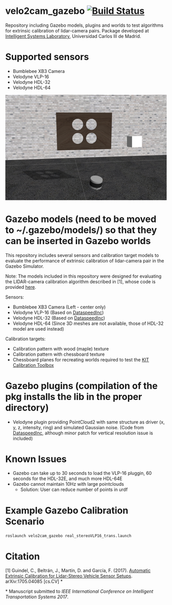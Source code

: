 # velo2cam_gazebo [![Build Status](http://build.ros.org/job/Kdev__velo2cam_gazebo__ubuntu_xenial_amd64/4/badge/icon)](http://build.ros.org/job/Kdev__velo2cam_gazebo__ubuntu_xenial_amd64/4/)
Repository including Gazebo models, plugins and worlds to test algorithms for extrinsic calibration of lidar-camera pairs. Package developed at [Intelligent Systems Laboratory](http://www.uc3m.es/islab), Universidad Carlos III de Madrid.

# Supported sensors

* Bumblebee XB3 Camera
* Velodyne VLP-16
* Velodyne HDL-32
* Velodyne HDL-64

![gazebo screenshot](screenshots/velo2cam_calibration_setup.png)

# Gazebo models (need to be moved to ~/.gazebo/models/) so that they can be inserted in Gazebo worlds
This repository includes several sensors and calibration target models to evaluate the performance of extrinsic calibration of lidar-camera pair in the Gazebo Simulator.

Note: The models included in this repository were designed for evaluating the LIDAR-camera calibration algorithm described in [1], whose code is provided [here](https://github.com/beltransen/velo2cam_calibration).

Sensors:

* Bumblebee XB3 Camera (Left - center only)
* Velodyne VLP-16 (Based on [DataspeedInc](https://bitbucket.org/DataspeedInc/velodyne_simulator))
* Velodyne HDL-32 (Based on [DataspeedInc](https://bitbucket.org/DataspeedInc/velodyne_simulator))
* Velodyne HDL-64 (Since 3D meshes are not available, those of HDL-32 model are used instead)

Calibration targets:

* Calibration pattern with wood (maple) texture
* Calibration pattern with chessboard texture
* Chessboard planes for recreating worlds required to test the [KIT Calibration Toolbox](http://www.cvlibs.net/software/calibration/)

# Gazebo plugins (compilation of the pkg installs the lib in the proper directory)
* Velodyne plugin providing PointCloud2 with same structure as driver (x, y, z, intensity, ring) and simulated Gaussian noise. (Code from [DataspeedInc](https://bitbucket.org/DataspeedInc/velodyne_simulator), although minor patch for vertical resolution issue is included)

# Known Issues
* Gazebo can take up to 30 seconds to load the VLP-16 pluggin, 60 seconds for the HDL-32E, and much more HDL-64E
* Gazebo cannot maintain 10Hz with large pointclouds
    * Solution: User can reduce number of points in urdf

# Example Gazebo Calibration Scenario
```roslaunch velo2cam_gazebo real_stereoVLP16_trans.launch```

# Citation #
[1] Guindel, C., Beltrán, J., Martín, D. and García, F. (2017). [Automatic Extrinsic Calibration for Lidar-Stereo Vehicle Sensor Setups](https://arxiv.org/abs/1705.04085). arXiv:1705.04085 [cs.CV] \*

\* Manuscript submitted to *IEEE International Conference on Intelligent Transportation Systems 2017*.

